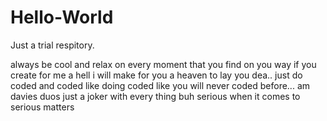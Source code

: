 # Hello-World
Just a trial respitory.

always be cool and relax on every moment that you find on you way
if you create for me a hell i will make for you a heaven to lay you dea..
just do coded and coded like doing coded like you will never coded before...
am davies duos just a joker with every thing buh serious when it comes to serious matters
